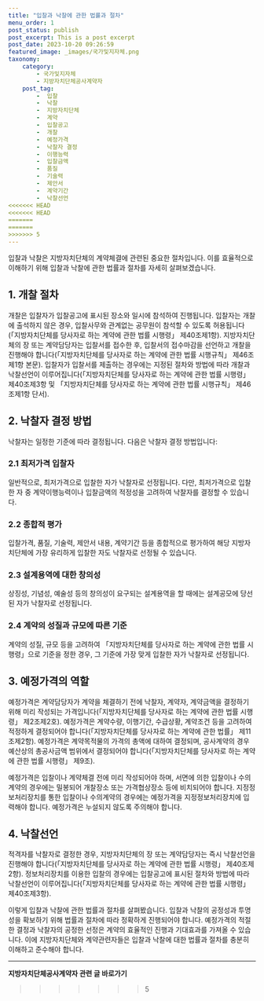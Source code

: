```yaml
---
title: "입찰과 낙찰에 관한 법률과 절차"
menu_order: 1
post_status: publish
post_excerpt: This is a post excerpt
post_date: 2023-10-20 09:26:59
featured_image: _images/국가및지자체.png
taxonomy:
    category:
        - 국가및지자체
        - 지방자치단체공사계약자
    post_tag:
        -  입찰
        -  낙찰
        -  지방자치단체
        -  계약
        -  입찰공고
        -  개찰
        -  예정가격
        -  낙찰자 결정
        -  이행능력
        -  입찰금액
        -  품질
        -  기술력
        -  제안서
        -  계약기간
        -  낙찰선언
<<<<<<< HEAD
<<<<<<< HEAD
=======
=======
>>>>>>> 5
---
```



입찰과 낙찰은 지방자치단체의 계약체결에 관련된 중요한 절차입니다. 이를 효율적으로 이해하기 위해 입찰과 낙찰에 관한 법률과 절차를 자세히 살펴보겠습니다. 

## 1. 개찰 절차

개찰은 입찰자가 입찰공고에 표시된 장소와 일시에 참석하여 진행됩니다. 입찰자는 개찰에 출석하지 않은 경우, 입찰사무와 관계없는 공무원이 참석할 수 있도록 허용됩니다(「지방자치단체를 당사자로 하는 계약에 관한 법률 시행령」 제40조제1항). 지방자치단체의 장 또는 계약담당자는 입찰서를 접수한 후, 입찰서의 접수마감을 선언하고 개찰을 진행해야 합니다(「지방자치단체를 당사자로 하는 계약에 관한 법률 시행규칙」 제46조제1항 본문). 입찰자가 입찰서를 제출하는 경우에는 지정된 절차와 방법에 따라 개찰과 낙찰선언이 이루어집니다(「지방자치단체를 당사자로 하는 계약에 관한 법률 시행령」 제40조제3항 및 「지방자치단체를 당사자로 하는 계약에 관한 법률 시행규칙」 제46조제1항 단서).

## 2. 낙찰자 결정 방법

낙찰자는 일정한 기준에 따라 결정됩니다. 다음은 낙찰자 결정 방법입니다:

### 2.1 최저가격 입찰자

일반적으로, 최저가격으로 입찰한 자가 낙찰자로 선정됩니다. 다만, 최저가격으로 입찰한 자 중 계약이행능력이나 입찰금액의 적정성을 고려하여 낙찰자를 결정할 수 있습니다.

### 2.2 종합적 평가

입찰가격, 품질, 기술력, 제안서 내용, 계약기간 등을 종합적으로 평가하여 해당 지방자치단체에 가장 유리하게 입찰한 자도 낙찰자로 선정될 수 있습니다.

### 2.3 설계용역에 대한 창의성

상징성, 기념성, 예술성 등의 창의성이 요구되는 설계용역을 할 때에는 설계공모에 당선된 자가 낙찰자로 선정됩니다.

### 2.4 계약의 성질과 규모에 따른 기준

계약의 성질, 규모 등을 고려하여 「지방자치단체를 당사자로 하는 계약에 관한 법률 시행령」으로 기준을 정한 경우, 그 기준에 가장 맞게 입찰한 자가 낙찰자로 선정됩니다.

## 3. 예정가격의 역할

예정가격은 계약담당자가 계약을 체결하기 전에 낙찰자, 계약자, 계약금액을 결정하기 위해 미리 작성되는 가격입니다(「지방자치단체를 당사자로 하는 계약에 관한 법률 시행령」 제2조제2호). 예정가격은 계약수량, 이행기간, 수급상황, 계약조건 등을 고려하여 적정하게 결정되어야 합니다(「지방자치단체를 당사자로 하는 계약에 관한 법률」 제11조제2항). 예정가격은 계약목적물의 가격의 총액에 대하여 결정되며, 공사계약의 경우 예산상의 총공사금액 범위에서 결정되어야 합니다(「지방자치단체를 당사자로 하는 계약에 관한 법률 시행령」 제9조).

예정가격은 입찰이나 계약체결 전에 미리 작성되어야 하며, 서면에 의한 입찰이나 수의계약의 경우에는 밀봉되어 개찰장소 또는 가격협상장소 등에 비치되어야 합니다. 지정정보처리장치를 통한 입찰이나 수의계약의 경우에는 예정가격을 지정정보처리장치에 입력해야 합니다. 예정가격은 누설되지 않도록 주의해야 합니다.

## 4. 낙찰선언

적격자를 낙찰자로 결정한 경우, 지방자치단체의 장 또는 계약담당자는 즉시 낙찰선언을 진행해야 합니다(「지방자치단체를 당사자로 하는 계약에 관한 법률 시행령」 제40조제2항). 정보처리장치를 이용한 입찰의 경우에는 입찰공고에 표시된 절차와 방법에 따라 낙찰선언이 이루어집니다(「지방자치단체를 당사자로 하는 계약에 관한 법률 시행령」 제40조제3항).

이렇게 입찰과 낙찰에 관한 법률과 절차를 살펴봤습니다. 입찰과 낙찰의 공정성과 투명성을 확보하기 위해 법률과 절차에 따라 정확하게 진행되어야 합니다. 예정가격의 적절한 결정과 낙찰자의 공정한 선정은 계약의 효율적인 진행과 기대효과를 가져올 수 있습니다. 이에 지방자치단체와 계약관련자들은 입찰과 낙찰에 대한 법률과 절차를 충분히 이해하고 준수해야 합니다.



<!-- wp:separator -->
<hr class="wp-block-separator has-alpha-channel-opacity"/>
<!-- /wp:separator -->

<!-- wp:group {"backgroundColor":"base","layout":{"type":"constrained"}} -->
<div class="wp-block-group has-base-background-color has-background"><!-- wp:paragraph {"align":"center","fontSize":"large"} -->
<p class="has-text-align-center has-large-font-size"><strong>지방자치단체공사계약자 관련 글 바로가기</strong></p>
<!-- /wp:paragraph -->


<!-- wp:latest-posts
{"categories":[{"id":7140,"count":19,"description":"","link":"https://uknowlaw.com/category/%ec%a7%80%eb%b0%a9%ec%9e%90%ec%b9%98%eb%8b%a8%ec%b2%b4%ea%b3%b5%ec%82%ac%ea%b3%84%ec%95%bd%ec%9e%90/","name":"지방자치단체공사계약자","slug":"지방자치단체공사계약자","taxonomy":"category","parent":0,"meta":[],"_links":{"self":[{"href":"https://uknowlaw.com/wp-json/wp/v2/categories/7140"}],"collection":[{"href":"https://uknowlaw.com/wp-json/wp/v2/categories"}],"about":[{"href":"https://uknowlaw.com/wp-json/wp/v2/taxonomies/category"}],"wp:post_type":[{"href":"https://uknowlaw.com/wp-json/wp/v2/posts?categories=7140"}],"curies":[{"name":"wp","href":"https://api.w.org/{rel}","templated":true}]}}],"postsToShow":100,"excerptLength":28,"postLayout":"grid","columns":2,"featuredImageAlign":"left","featuredImageSizeSlug":"large","fontSize":"medium"} /--></div>
<!-- /wp:group -->
>>>>>>> 5

